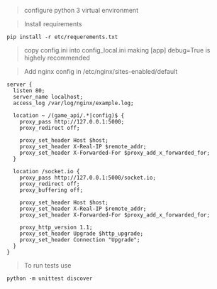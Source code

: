 > configure python 3 virtual environment  

> Install requirements

```
pip install -r etc/requerements.txt
```

> copy config.ini into config_local.ini
> making [app] debug=True is highely recommended  

> Add nginx config in /etc/nginx/sites-enabled/default

```
server {
  listen 80;
  server_name localhost;
  access_log /var/log/nginx/example.log;

  location ~ /(game_api/.*|config)$ {
    proxy_pass http://127.0.0.1:5000;
    proxy_redirect off;

    proxy_set_header Host $host;
    proxy_set_header X-Real-IP $remote_addr;
    proxy_set_header X-Forwarded-For $proxy_add_x_forwarded_for;
  }

  location /socket.io {
    proxy_pass http://127.0.0.1:5000/socket.io;
    proxy_redirect off;
    proxy_buffering off;

    proxy_set_header Host $host;
    proxy_set_header X-Real-IP $remote_addr;
    proxy_set_header X-Forwarded-For $proxy_add_x_forwarded_for;

    proxy_http_version 1.1;
    proxy_set_header Upgrade $http_upgrade;
    proxy_set_header Connection "Upgrade";
  }
}
```

> To run tests use
```
python -m unittest discover
```
